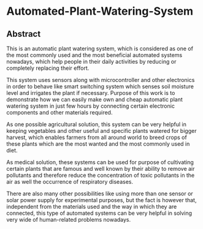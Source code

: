 # Automated-Plant-Watering-System

<h2>Abstract</h2>

This is an automatic plant watering system, which is considered as one of the most commonly used and the most beneficial automated systems nowadays, which help people in their daily activities by reducing or completely replacing their effort. 

This system uses sensors along with microcontroller and other electronics in order to behave like smart switching system which senses soil moisture level and irrigates the plant if necessary. Purpose of this work is to demonstrate how we can easily make own and cheap automatic plant watering system in just few hours by connecting certain electronic components and other materials required. 

As one possible agricultural solution, this system can be very helpful in keeping vegetables and other useful and specific plants watered for bigger harvest, which enables farmers from all around world to breed crops of these plants which are the most wanted and the most commonly used in diet. 

As medical solution, these systems can be used for purpose of cultivating certain plants that are famous and well known by their ability to remove air pollutants and therefore reduce the concentration of toxic pollutants in the air as well the occurrence of respiratory diseases. 

There are also many other possibilities like using more than one sensor or solar power supply for experimental purposes, but the fact is however that, independent from the materials used and the way in which they are connected, this type of automated systems can be very helpful in solving very wide of human-related problems nowadays.
